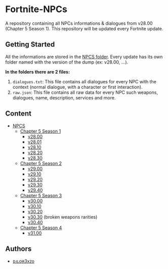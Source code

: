 # Fortnite-NPCs
A repository containing all NPCs informations & dialogues from v28.00 (Chapter 5 Season 1). This repository will be updated every Fortnite update.

## Getting Started
All the informations are stored in the [NPCS folder](./NPCS/). Every update has its own folder named with the version of the dump (ex: v28.00, ...).

**In the folders there are 2 files:**
1. `dialogues.txt`: This file contains all dialogues for every NPC with the context (normal dialogue, with a character or first interaction).
2. `raw.json`: This file contains all raw data for every NPC such weapons, dialogues, name, description, services and more.

## Content
- [NPCS](./NPCS/)
    - [Chapter 5 Season 1](./NPCS/Chapter%205%20Season%201/)
        - [v28.00](./NPCS/Chapter%205%20Season%201/v28.00/)
        - [v28.01](./NPCS/Chapter%205%20Season%201/v28.01/)
        - [v28.10](./NPCS/Chapter%205%20Season%201/v28.10/)
        - [v28.20](./NPCS/Chapter%205%20Season%201/v28.20/)
        - [v28.30](./NPCS/Chapter%205%20Season%201/v28.30/)
    - [Chapter 5 Season 2](./NPCS/Chapter%205%20Season%202/)
        - [v29.00](./NPCS/Chapter%205%20Season%202/v29.00/)
        - [v29.10](./NPCS/Chapter%205%20Season%202/v29.10/)
        - [v29.20](./NPCS/Chapter%205%20Season%202/v29.20/)
        - [v29.30](./NPCS/Chapter%205%20Season%202/v29.30/)
        - [v29.40](./NPCS/Chapter%205%20Season%202/v29.40/)
    - [Chapter 5 Season 3](./NPCS/Chapter%205%20Season%203/)
        - [v30.00](./NPCS/Chapter%205%20Season%203/v30.00/)
        - [v30.10](./NPCS/Chapter%205%20Season%203/v30.10/)
        - [v30.20](./NPCS/Chapter%205%20Season%203/v30.20/)
        - [v30.30](./NPCS/Chapter%205%20Season%203/v30.30/) (broken weapons rarities)
        - [v30.40](./NPCS/Chapter%205%20Season%203/v30.40/)
    - [Chapter 5 Season 4](./NPCS/Chapter%205%20Season%204/)
        - [v31.00]()

## Authors
- [ᴅᴊʟᴏʀ3xᴢo](https://twitter.com/djlorenzouasset)